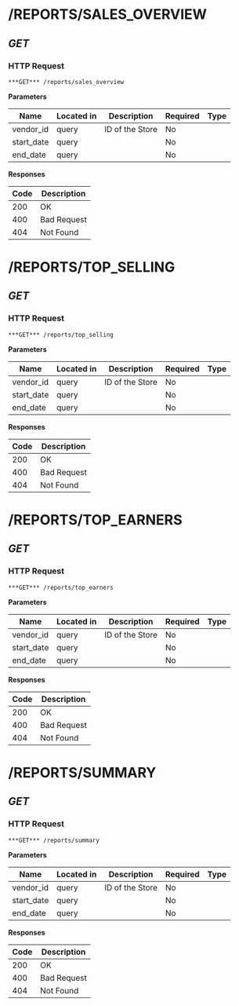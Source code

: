 # /REPORTS/SALES_OVERVIEW
## ***GET*** 

### HTTP Request 
`***GET*** /reports/sales_overview` 

**Parameters**

| Name | Located in | Description | Required | Type |
| ---- | ---------- | ----------- | -------- | ---- |
| vendor_id | query | ID of the Store | No |  |
| start_date | query |  | No |  |
| end_date | query |  | No |  |

**Responses**

| Code | Description |
| ---- | ----------- |
| 200 | OK |
| 400 | Bad Request |
| 404 | Not Found |

# /REPORTS/TOP_SELLING
## ***GET*** 

### HTTP Request 
`***GET*** /reports/top_selling` 

**Parameters**

| Name | Located in | Description | Required | Type |
| ---- | ---------- | ----------- | -------- | ---- |
| vendor_id | query | ID of the Store | No |  |
| start_date | query |  | No |  |
| end_date | query |  | No |  |

**Responses**

| Code | Description |
| ---- | ----------- |
| 200 | OK |
| 400 | Bad Request |
| 404 | Not Found |

# /REPORTS/TOP_EARNERS
## ***GET*** 

### HTTP Request 
`***GET*** /reports/top_earners` 

**Parameters**

| Name | Located in | Description | Required | Type |
| ---- | ---------- | ----------- | -------- | ---- |
| vendor_id | query | ID of the Store | No |  |
| start_date | query |  | No |  |
| end_date | query |  | No |  |

**Responses**

| Code | Description |
| ---- | ----------- |
| 200 | OK |
| 400 | Bad Request |
| 404 | Not Found |

# /REPORTS/SUMMARY
## ***GET*** 

### HTTP Request 
`***GET*** /reports/summary` 

**Parameters**

| Name | Located in | Description | Required | Type |
| ---- | ---------- | ----------- | -------- | ---- |
| vendor_id | query | ID of the Store | No |  |
| start_date | query |  | No |  |
| end_date | query |  | No |  |

**Responses**

| Code | Description |
| ---- | ----------- |
| 200 | OK |
| 400 | Bad Request |
| 404 | Not Found |

<!-- Converted with the swagger-to-slate https://github.com/lavkumarv/swagger-to-slate -->
